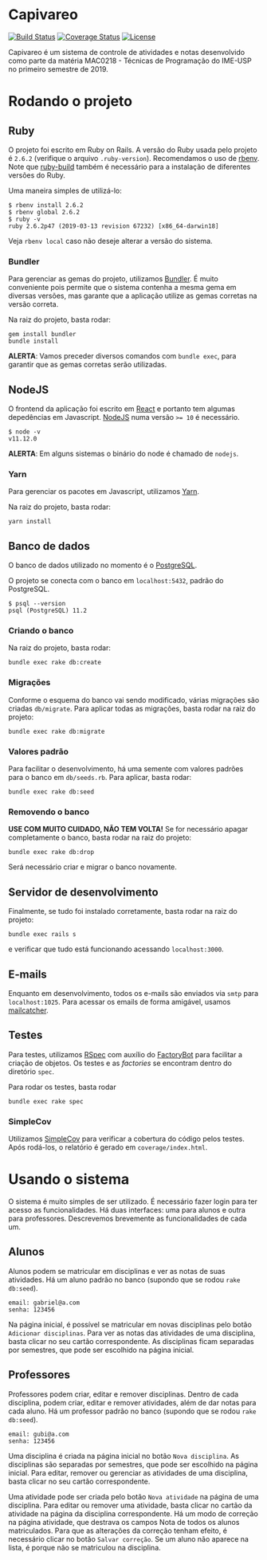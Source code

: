 # Capivareo

[![Build Status](https://travis-ci.org/gabrielrussoc/capivareo.svg?branch=master)](https://travis-ci.org/gabrielrussoc/capivareo)
[![Coverage Status](https://coveralls.io/repos/github/gabrielrussoc/capivareo/badge.svg?branch=master)](https://coveralls.io/github/gabrielrussoc/capivareo?branch=master)
[![License](http://img.shields.io/badge/license-MIT-blue.svg)](LICENSE)

Capivareo é um sistema de controle de atividades e notas desenvolvido como parte da matéria MAC0218 - Técnicas de Programação do IME-USP no primeiro semestre de 2019.

# Rodando o projeto

## Ruby

O projeto foi escrito em Ruby on Rails. A versão do Ruby usada pelo projeto é `2.6.2` (verifique o arquivo `.ruby-version`). Recomendamos o uso de [rbenv](https://github.com/rbenv/rbenv). Note que [ruby-build](https://github.com/rbenv/ruby-build#readme) também é necessário para a instalação de diferentes versões do Ruby.

Uma maneira simples de utilizá-lo:

```
$ rbenv install 2.6.2
$ rbenv global 2.6.2
$ ruby -v
ruby 2.6.2p47 (2019-03-13 revision 67232) [x86_64-darwin18]
```

Veja `rbenv local` caso não deseje alterar a versão do sistema.

### Bundler

Para gerenciar as gemas do projeto, utilizamos [Bundler](https://bundler.io/). É muito conveniente pois permite que o sistema contenha a mesma gema em diversas versões, mas garante que a aplicação utilize as gemas corretas na versão correta.

Na raiz do projeto, basta rodar:

```
gem install bundler
bundle install
```

**ALERTA**: Vamos preceder diversos comandos com `bundle exec`, para garantir que as gemas corretas serão utilizadas.

## NodeJS

O frontend da aplicação foi escrito em [React](https://reactjs.org/) e portanto tem algumas depedências em Javascript. [NodeJS](https://nodejs.org/en) numa versão `>= 10` é necessário.

```
$ node -v
v11.12.0
```

**ALERTA**: Em alguns sistemas o binário do node é chamado de `nodejs`.

### Yarn

Para gerenciar os pacotes em Javascript, utilizamos [Yarn](https://yarnpkg.com/lang/en/).

Na raiz do projeto, basta rodar:

```
yarn install
```

## Banco de dados

O banco de dados utilizado no momento é o [PostgreSQL](https://www.postgresql.org/).

O projeto se conecta com o banco em `localhost:5432`, padrão do PostgreSQL.

```
$ psql --version
psql (PostgreSQL) 11.2
```

### Criando o banco

Na raiz do projeto, basta rodar:

```
bundle exec rake db:create
```

### Migrações

Conforme o esquema do banco vai sendo modificado, várias migrações são criadas `db/migrate`. Para aplicar todas as migrações, basta rodar na raiz do projeto:

```
bundle exec rake db:migrate
```

### Valores padrão

Para facilitar o desenvolvimento, há uma semente com valores padrões para o banco em `db/seeds.rb`. Para aplicar, basta rodar:

```
bundle exec rake db:seed
```

### Removendo o banco

**USE COM MUITO CUIDADO, NÃO TEM VOLTA!** Se for necessário apagar completamente o banco, basta rodar na raiz do projeto:

```
bundle exec rake db:drop
```

Será necessário criar e migrar o banco novamente.

## Servidor de desenvolvimento

Finalmente, se tudo foi instalado corretamente, basta rodar na raiz do projeto:

```
bundle exec rails s
```

e verificar que tudo está funcionando acessando `localhost:3000`.

## E-mails

Enquanto em desenvolvimento, todos os e-mails são enviados via `smtp` para `localhost:1025`. Para acessar os emails de forma amigável, usamos [mailcatcher](https://mailcatcher.me/).

## Testes

Para testes, utilizamos [RSpec](https://rspec.info/) com auxílio do [FactoryBot](https://github.com/thoughtbot/factory_bot) para facilitar a criação de objetos. Os testes e as *factories* se encontram dentro do diretório `spec`.

Para rodar os testes, basta rodar

```
bundle exec rake spec
```

### SimpleCov

Utilizamos [SimpleCov](https://github.com/colszowka/simplecov) para verificar a cobertura do código pelos testes. Após rodá-los, o relatório é gerado em `coverage/index.html`.

# Usando o sistema

O sistema é muito simples de ser utilizado. É necessário fazer login para ter acesso as funcionalidades. Há duas interfaces: uma para alunos e outra para professores. Descrevemos brevemente as funcionalidades de cada um.

## Alunos

Alunos podem se matricular em disciplinas e ver as notas de suas atividades. Há um aluno padrão no banco (supondo que se rodou `rake db:seed`).

```
email: gabriel@a.com
senha: 123456
```

Na página inicial, é possível se matricular em novas disciplinas pelo botão `Adicionar disciplinas`. Para ver as notas das atividades de uma disciplina, basta clicar no seu cartão correspondente. As disciplinas ficam separadas por semestres, que pode ser escolhido na página inicial.

## Professores

Professores podem criar, editar e remover disciplinas. Dentro de cada disciplina, podem criar, editar e remover atividades, além de dar notas para cada aluno. Há um professor padrão no banco (supondo que se rodou `rake db:seed`).

```
email: gubi@a.com
senha: 123456
```

Uma disciplina é criada na página inicial no botão `Nova disciplina`. As disciplinas são separadas por semestres, que pode ser escolhido na página inicial. Para editar, remover ou gerenciar as atividades de uma disciplina, basta clicar no seu cartão correspondente.

Uma atividade pode ser criada pelo botão `Nova atividade` na página de uma disciplina. Para editar ou remover uma atividade, basta clicar no cartão da atividade na página da disciplina correspondente. Há um modo de correção na página atividade, que destrava os campos Nota de todos os alunos matriculados. Para que as alterações da correção tenham efeito, é necessário clicar no botão `Salvar correção`. Se um aluno não aparece na lista, é porque não se matriculou na disciplina. 